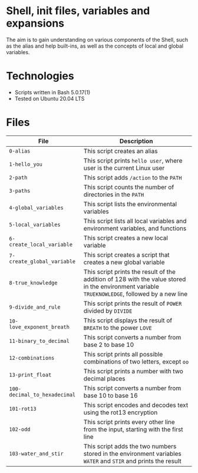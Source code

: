 # Shell, init files, variables and expansions

The aim is to gain understanding on various components of the Shell, such as the alias and help built-ins, as well as the concepts of local and global variables.

# Technologies
* Scripts written in Bash 5.0.17(1)
* Tested on Ubuntu 20.04 LTS

# Files

| File          | Description   | 
| ------------- |-------------|
| ```0-alias```|This script creates an alias |
| ```1-hello_you```|This script prints ```hello user```, where user is the current Linux user|
| ```2-path``` |This script adds ```/action``` to the ```PATH```|
| ```3-paths``` |This script counts the number of directories in the ```PATH``` |
| ```4-global_variables``` | This script lists the environmental variables|
| ```5-local_variables``` | This script lists all local variables and environment variables, and functions | 
| ```6-create_local_variable``` | This script creates a new local variable |
| ```7-create_global_variable``` | This script creates a script that creates a new global variable |
| ```8-true_knowledge``` | This script prints the result of the addition of 128 with the value stored in the environment variable ```TRUEKNOWLEDGE```, followed by a new line |
| ```9-divide_and_rule``` | This script prints the result of ```POWER``` divided by ```DIVIDE``` |
| ```10-love_exponent_breath``` | This script displays the result of ```BREATH``` to the power ```LOVE``` |
| ```11-binary_to_decimal``` | This script converts a number from base 2 to base 10 |
| ```12-combinations``` | This script prints all possible combinations of two letters, except ```oo``` |
| ```13-print_float``` | This script prints a number with two decimal places |
| ```100-decimal_to_hexadecimal``` | This script converts a number from base 10 to base 16 |
| ```101-rot13``` | This script encodes and decodes text using the rot13 encryption |
| ```102-odd``` | This script prints every other line from the input, starting with the first line|
| ```103-water_and_stir``` | This script adds the two numbers stored in the environment variables ```WATER``` and ```STIR``` and prints the result |
